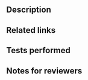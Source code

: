 ## Description

<!-- Write a brief description of this PR. -->

## Related links

<!-- Write the links related to this PR. Private links should be clearly marked as private, for example, '[FOO COMPANY INTERNAL LINK](https://example.com)'. -->

## Tests performed

<!-- Describe how you have tested this PR. -->

## Notes for reviewers

<!-- Write additional information if necessary. It should be written if there are related PRs that should be merged at the same time. -->
